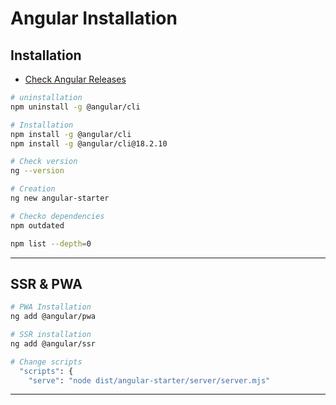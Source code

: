 
# Angular Installation

## Installation 

- [Check Angular Releases](https://github.com/angular/angular/releases)

```bash
# uninstallation
npm uninstall -g @angular/cli

# Installation
npm install -g @angular/cli
npm install -g @angular/cli@18.2.10

# Check version
ng --version

# Creation
ng new angular-starter

# Checko dependencies
npm outdated

npm list --depth=0

```
---


## SSR & PWA

```bash
# PWA Installation
ng add @angular/pwa

# SSR installation
ng add @angular/ssr

# Change scripts
  "scripts": {
    "serve": "node dist/angular-starter/server/server.mjs"

```
---


